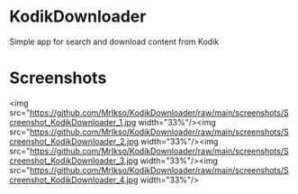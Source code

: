 # KodikDownloader
Simple app for search and download content from Kodik

# Screenshots
<img src="https://github.com/MrIkso/KodikDownloader/raw/main/screenshots/Screenshot_KodikDownloader_1.jpg width="33%"/><img src="https://github.com/MrIkso/KodikDownloader/raw/main/screenshots/Screenshot_KodikDownloader_2.jpg width="33%"/><img src="https://github.com/MrIkso/KodikDownloader/raw/main/screenshots/Screenshot_KodikDownloader_3.jpg width="33%"/><img src="https://github.com/MrIkso/KodikDownloader/raw/main/screenshots/Screenshot_KodikDownloader_4.jpg width="33%"/>
